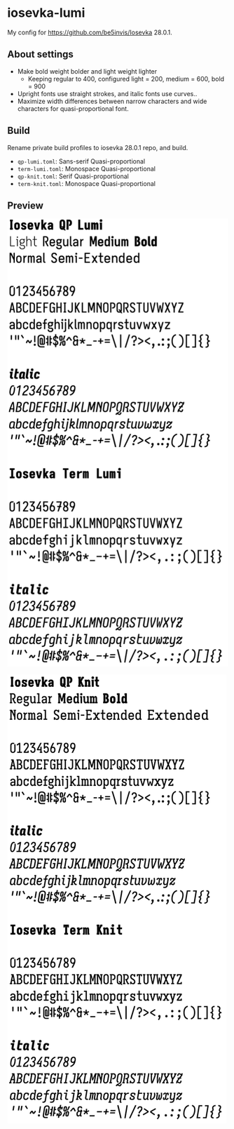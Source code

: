 # iosevka-lumi

My config for https://github.com/be5invis/Iosevka 28.0.1.

## About settings

- Make bold weight bolder and light weight lighter
  - Keeping regular to 400, configured light = 200, medium = 600, bold = 900
- Upright fonts use straight strokes, and italic fonts use curves..
- Maximize width differences between narrow characters and wide characters for quasi-proportional font.

## Build

Rename private build profiles to iosevka 28.0.1 repo, and build.

- `qp-lumi.toml`: Sans-serif Quasi-proportional
- `term-lumi.toml`: Monospace Quasi-proportional
- `qp-knit.toml`: Serif Quasi-proportional
- `term-knit.toml`: Monospace Quasi-proportional

## Preview

![Lumi preview](/lumi.png)

![Knit preview](/knit.png)
